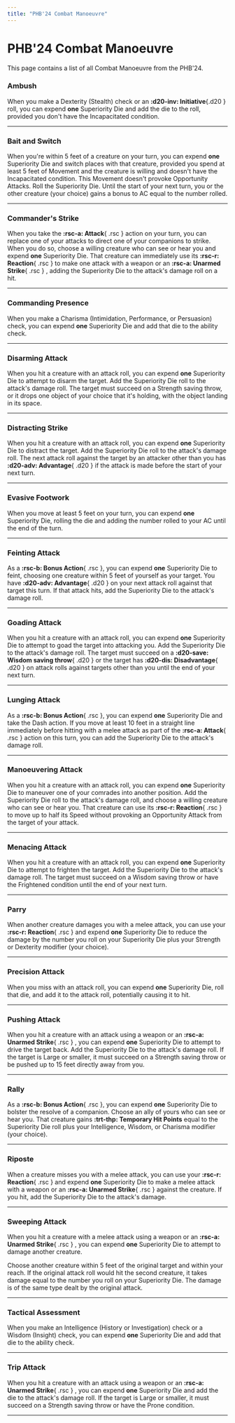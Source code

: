 ```yaml
---
title: "PHB'24 Combat Manoeuvre"
---
```


# PHB'24 Combat Manoeuvre

This page contains a list of all Combat Manoeuvre from the PHB'24.

### Ambush

When you make a Dexterity (Stealth) check or an **:d20-inv: Initiative**{.d20 } roll, you can expend **one** Superiority Die and add the die to the roll, provided you don't have the Incapacitated condition.

---

### Bait and Switch

When you're within 5 feet of a creature on your turn, you can expend **one** Superiority Die and switch places with that creature, provided you spend at least 5 feet of Movement and the creature is willing and doesn't have the Incapacitated condition. This Movement doesn't provoke Opportunity Attacks. Roll the Superiority Die. Until the start of your next turn, you or the other creature (your choice) gains a bonus to AC equal to the number rolled.

---

### Commander's Strike

When you take the **:rsc-a: Attack**{ .rsc } action on your turn, you can replace one of your attacks to direct one of your companions to strike. When you do so, choose a willing creature who can see or hear you and expend **one** Superiority Die. That creature can immediately use its **:rsc-r: Reaction**{ .rsc } to make one attack with a weapon or an **:rsc-a: Unarmed Strike**{ .rsc } , adding the Superiority Die to the attack's damage roll on a hit.

---

### Commanding Presence

When you make a Charisma (Intimidation, Performance, or Persuasion) check, you can expend **one** Superiority Die and add that die to the ability check.

---

### Disarming Attack

When you hit a creature with an attack roll, you can expend **one** Superiority Die to attempt to disarm the target. Add the Superiority Die roll to the attack's damage roll. The target must succeed on a Strength saving throw, or it drops one object of your choice that it's holding, with the object landing in its space.

---

### Distracting Strike

When you hit a creature with an attack roll, you can expend **one** Superiority Die to distract the target. Add the Superiority Die roll to the attack's damage roll. The next attack roll against the target by an attacker other than you has **:d20-adv: Advantage**{ .d20 } if the attack is made before the start of your next turn.

---

### Evasive Footwork

When you move at least 5 feet on your turn, you can expend **one** Superiority Die, rolling the die and adding the number rolled to your AC until the end of the turn.

---

### Feinting Attack

As a **:rsc-b: Bonus Action**{ .rsc }, you can expend **one** Superiority Die to feint, choosing one creature within 5 feet of yourself as your target. You have **:d20-adv: Advantage**{ .d20 } on your next attack roll against that target this turn. If that attack hits, add the Superiority Die to the attack's damage roll.

---

### Goading Attack

When you hit a creature with an attack roll, you can expend **one** Superiority Die to attempt to goad the target into attacking you. Add the Superiority Die to the attack's damage roll. The target must succeed on a **:d20-save: Wisdom saving throw**{ .d20 } or the target has **:d20-dis: Disadvantage**{ .d20 } on attack rolls against targets other than you until the end of your next turn.

---

### Lunging Attack

As a **:rsc-b: Bonus Action**{ .rsc }, you can expend **one** Superiority Die and take the Dash action. If you move at least 10 feet in a straight line immediately before hitting with a melee attack as part of the **:rsc-a: Attack**{ .rsc } action on this turn, you can add the Superiority Die to the attack's damage roll.

---

### Manoeuvering Attack

When you hit a creature with an attack roll, you can expend **one** Superiority Die to maneuver one of your comrades into another position. Add the Superiority Die roll to the attack's damage roll, and choose a willing creature who can see or hear you. That creature can use its **:rsc-r: Reaction**{ .rsc } to move up to half its Speed without provoking an Opportunity Attack from the target of your attack.

---

### Menacing Attack

When you hit a creature with an attack roll, you can expend **one** Superiority Die to attempt to frighten the target. Add the Superiority Die to the attack's damage roll. The target must succeed on a Wisdom saving throw or have the Frightened condition until the end of your next turn.

---

### Parry

When another creature damages you with a melee attack, you can use your **:rsc-r: Reaction**{ .rsc } and expend **one** Superiority Die to reduce the damage by the number you roll on your Superiority Die plus your Strength or Dexterity modifier (your choice).

---

### Precision Attack

When you miss with an attack roll, you can expend **one** Superiority Die, roll that die, and add it to the attack roll, potentially causing it to hit.

---

### Pushing Attack

When you hit a creature with an attack using a weapon or an **:rsc-a: Unarmed Strike**{ .rsc } , you can expend **one** Superiority Die to attempt to drive the target back. Add the Superiority Die to the attack's damage roll. If the target is Large or smaller, it must succeed on a Strength saving throw or be pushed up to 15 feet directly away from you.

---

### Rally

As a **:rsc-b: Bonus Action**{ .rsc }, you can expend **one** Superiority Die to bolster the resolve of a companion. Choose an ally of yours who can see or hear you. That creature gains **:trt-thp: Temporary Hit Points** equal to the Superiority Die roll plus your Intelligence, Wisdom, or Charisma modifier (your choice).

---

### Riposte

When a creature misses you with a melee attack, you can use your **:rsc-r: Reaction**{ .rsc } and expend **one** Superiority Die to make a melee attack with a weapon or an **:rsc-a: Unarmed Strike**{ .rsc } against the creature. If you hit, add the Superiority Die to the attack's damage.

---

### Sweeping Attack

When you hit a creature with a melee attack using a weapon or an **:rsc-a: Unarmed Strike**{ .rsc } , you can expend **one** Superiority Die to attempt to damage another creature.

Choose another creature within 5 feet of the original target and within your reach. If the original attack roll would hit the second creature, it takes damage equal to the number you roll on your Superiority Die. The damage is of the same type dealt by the original attack.

---

### Tactical Assessment

When you make an Intelligence (History or Investigation) check or a Wisdom (Insight) check, you can expend **one** Superiority Die and add that die to the ability check.

---

### Trip Attack

When you hit a creature with an attack using a weapon or an **:rsc-a: Unarmed Strike**{ .rsc } , you can expend **one** Superiority Die and add the die to the attack's damage roll. If the target is Large or smaller, it must succeed on a Strength saving throw or have the Prone condition.

---